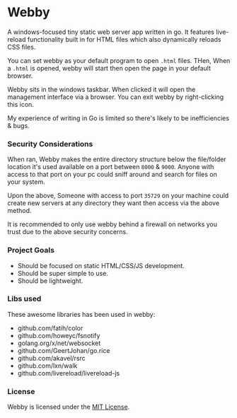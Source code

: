 # Webby

A windows-focused tiny static web server app written in go. It features live-reload functionality built in for HTML files which also dynamically reloads CSS files.

You can set webby as your default program to open `.html` files. THen, When a `.html` is opened, webby will start then open the page in your default browser.

Webby sits in the windows taskbar. When clicked it will open the management interface via a browser. You can exit webby by right-clicking this icon.

My experience of writing in Go is limited so there's likely to be inefficiencies & bugs.


### Security Considerations

When ran, Webby makes the entire directory structure below the file/folder location it's used available on a port between `8000` & `9000`. Anyone with access to that port on your pc could sniff around and search for files on your system.

Upon the above, Someone with access to port `35729` on your machine could create new servers at any directory they want then access via the above method. 

It is recommended to only use webby behind a firewall on networks you trust due to the above security concerns.

### Project Goals

* Should be focused on static HTML/CSS/JS development.
* Should be super simple to use.
* Should be lightweight.

### Libs used

These awesome libraries has been used in webby:
* github.com/fatih/color
* github.com/howeyc/fsnotify
* golang.org/x/net/websocket
* github.com/GeertJohan/go.rice
* github.com/akavel/rsrc
* github.com/lxn/walk
* github.com/livereload/livereload-js

### License

Webby is licensed under the [MIT License](https://opensource.org/licenses/MIT).